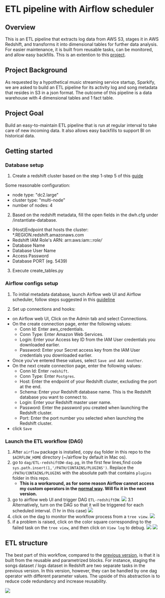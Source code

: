 # ETL pipeline with Airflow scheduler 

## Overview

This is an ETL pipeline that extracts log data from AWS S3, stages it in AWS Redshift, and transforms it into dimensional tables for further data analysis. For easier maintenance, it is built from reusable tasks, can be monitored, and allow easy backfills. This is an extention to this [project](https://github.com/leolian003/Redshift-ETLandDW).

## Project Background
As requested by a hypothetical music streaming service startup, Sparkify, we are asked to build an ETL pipeline for its activity log and song metadata that resides in S3 in a json format. The outcome of this pipeline is a data warehouse with 4 dimensional tables and 1 fact table. 

## Project Goal 

Build an easy-to-maintain ETL pipeline that is run at regular interval to take care of new incoming data. It also allows easy backfills to support BI on historical data. 

## Getting started

### Database setup

1. Create a redshift cluster based on the step 1-step 5 of this [guide](https://docs.aws.amazon.com/redshift/latest/gsg/getting-started.html)

Some reasonable configuration: 
* node type: "dc2.large"
* cluster type: "multi-node"
* number of nodes: 4

2. Based on the redshift metadata, fill the open fields in the dwh.cfg under /instantiate-database. 
* (Host)Endpoint that hosts the cluster: *.REGION.redshift.amazonaws.com
* Redshift IAM Role's ARN: arn:aws:iam::*:role/*
* Database Name
* Database User Name
* Access Password
* Database PORT (eg. 5439)

3. Execute create_tables.py

### Airflow configs setup

1. To initial metadata database, launch Airflow web UI and Airflow scheduler, follow steps suggested in this [guideline](https://airflow.apache.org/docs/stable/start.html) 

2. Set up connections and hooks: 
* on Airflow web UI, Click on the Admin tab and select Connections.
* On the create connection page, enter the following values:
    * Conn Id: Enter aws_credentials.
    * Conn Type: Enter Amazon Web Services.
    * Login: Enter your Access key ID from the IAM User credentials you downloaded earlier.
    * Password: Enter your Secret access key from the IAM User credentials you downloaded earlier.
* Once you've entered these values, select `Save and Add Another`.
* On the next create connection page, enter the following values:
    * Conn Id: Enter `redshift`.
    * Conn Type: Enter `Postgres`.
    * Host: Enter the endpoint of your Redshift cluster, excluding the port at the end. 
    * Schema: Enter your Redshift database name. This is the Redshift database you want to connect to.
    * Login: Enter your Redshift master user name.
    * Password: Enter the password you created when launching the Redshift cluster.
    * Port: Enter the port number you selected when launching the Redshift cluster.
* click `Save`

### Launch the ETL workflow (DAG)

1. After `airflow` package is installed, copy `dag` folder in this repo to the `$AIRFLOW_HOME` directory (~/airflow by default in Mac os).
2. go to `dag/ETL-redshiftDW-dag.pg`, in the first few lines,find code `sys.path.insert(1,'/PATH/CONTAINS/PLUGINS')`. Replace the `/PATH/CONTAINS/PLUGINS` with the absolute path that contains `plugins` folder in this repo. 
    * **This is a workaround, as for some reason Airflow cannot access my custom operators in the [normal way](https://airflow.apache.org/docs/stable/howto/custom-operator.html). Will fix it in the next version.**
3. go to airflow web UI and trigger DAG `ETL-redshiftDW`.
![](../img/trigger-dag.png)
3.1 Alternatively, turn on the DAG so that it will be triggered for each scheduled interval. (1 hr in this case)
![](../turn-on.png)
4. click on the dag to monitor the workflow process from a `tree view`. 
![](../img/monitor.png)
5. if a problem is raised, click on the color square corresponding to the failed task on the `tree view`, and then click on `View log` to debug.
![](../img/tree-view.png)
![](../img/view-log.png)

## ETL structure

The best part of this workflow, compared to the [previous version](https://github.com/leolian003/Redshift-ETLandDW), is that it is built from the reusable and parametrized blocks. For instance, staging the songs dataset / logs dataset in Redshift are two separate tasks in the previous version. In this version, however, they can be handled by one dag operator with different parameter values. The upside of this abstraction is to reduce code redundancy and increase reusability.

![](../img/etl-structure.png)





 





